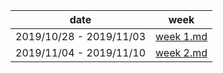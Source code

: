 
| date | week |  
|---|---|  
|2019/10/28 - 2019/11/03 | [week 1.md](week1.md) |  
|2019/11/04 - 2019/11/10 | [week 2.md](week2.md)|  